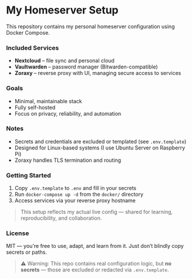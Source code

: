 # My Homeserver Setup

This repository contains my personal homeserver configuration using Docker Compose.

### Included Services
- **Nextcloud** – file sync and personal cloud
- **Vaultwarden** – password manager (Bitwarden-compatible)
- **Zoraxy** – reverse proxy with UI, managing secure access to services

### Goals
- Minimal, maintainable stack
- Fully self-hosted
- Focus on privacy, reliability, and automation

### Notes
- Secrets and credentials are excluded or templated (see `.env.template`)
- Designed for Linux-based systems (I use Ubuntu Server on Raspberry Pi)
- Zoraxy handles TLS termination and routing

### Getting Started
1. Copy `.env.template` to `.env` and fill in your secrets
2. Run `docker-compose up -d` from the `docker/` directory
3. Access services via your reverse proxy hostname

> This setup reflects my actual live config — shared for learning, reproducibility, and collaboration.

### License
MIT — you're free to use, adapt, and learn from it. Just don’t blindly copy secrets or paths.

> ⚠️ Warning: This repo contains real configuration logic, but **no secrets** — those are excluded or redacted via `.env.template`.
